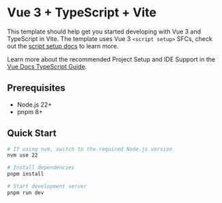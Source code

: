 # Vue 3 + TypeScript + Vite

This template should help get you started developing with Vue 3 and TypeScript in Vite. The template uses Vue 3 `<script setup>` SFCs, check out the [script setup docs](https://v3.vuejs.org/api/sfc-script-setup.html#sfc-script-setup) to learn more.

Learn more about the recommended Project Setup and IDE Support in the [Vue Docs TypeScript Guide](https://vuejs.org/guide/typescript/overview.html#project-setup).

## Prerequisites

- Node.js 22+ 
- pnpm 8+

## Quick Start

```bash
# If using nvm, switch to the required Node.js version
nvm use 22

# Install dependencies
pnpm install

# Start development server
pnpm run dev
```
